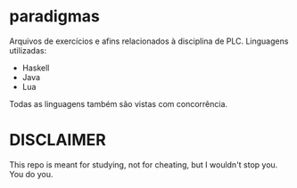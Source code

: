 # paradigmas
Arquivos de exercícios e afins relacionados à disciplina de PLC.
Linguagens utilizadas:
- Haskell
- Java
- Lua

Todas as linguagens também são vistas com concorrência.

# DISCLAIMER
This repo is meant for studying, not for cheating, but I wouldn't stop you.
You do you.